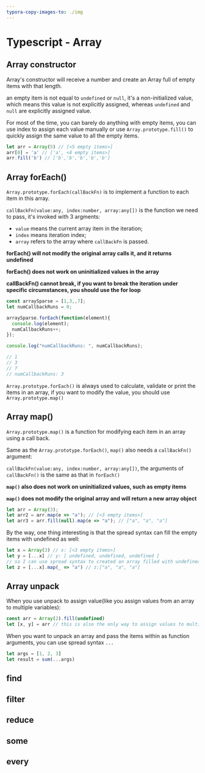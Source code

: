 ```yaml
---
typora-copy-images-to: ./img
---
```


# Typescript - Array

## Array constructor

Array's constructor will receive a number and create an Array full of empty items with that length.

an empty item is not equal to `undefined` or `null`, it's a non-initialized value, which means this value is not explicitly assigned, whereas `undefined` and `null` are explicitly assigned value.

For most of the time, you can barely do anything with empty items, you can use index to assign each value manually or use `Array.prototype.fill()` to quickly assign the same value to all the empty items.

```typescript
let arr = Array(5) // [<5 empty items>]
arr[0] = 'a' // ['a', <4 empty items>]
arr.fill('b') // ['b','b','b','b','b']
```

## Array forEach()

`Array.prototype.forEach(callBackFn)` is to implement a function to each item in this array.

`callBackFn(value:any, index:number, array:any[])` is the function we need to pass, it's invoked with 3 argments:

-  `value` means the current array item in the iteration;
-  `index` means iteration index; 
- `array` refers to the array where `callBackFn` is passed.

**forEach() will not modify the original array calls it, and it returns undefined**

**forEach() does not work on uninitialized values in the array**

**callBackFn() cannot break, if you want to break the iteration under specific circumstances, you should use the for loop**

```typescript
const arraySparse = [1,3,,7];
let numCallbackRuns = 0;

arraySparse.forEach(function(element){
  console.log(element);
  numCallbackRuns++;
});

console.log("numCallbackRuns: ", numCallbackRuns);

// 1
// 3
// 7
// numCallbackRuns: 3
```

`Array.prototype.forEach()` is always used to calculate, validate or print the items in an array, if you want to modify the value, you should use `Array.prototype.map()`

## Array map()

`Array.prototype.map()` is a function for modifying each item in an array using a call back.

Same as the `Array.prototype.forEach()`, `map()` also needs a `callBackFn()` argument:

`callBackFn(value:any, index:number, array:any[])`, the arguments of `callBackFn()` is the same as that in `forEach()`

**`map()` also does not work on uninitialized values, such as empty items**

**`map()` does not modify the original array and will return a new array object**

```typescript
let arr = Array(3);
let arr2 = arr.map(e => "a"); // [<3 empty items>]
let arr3 = arr.fill(null).map(e => "a"); // ["a", "a", "a"]
```

By the way, one thing interesting is that the spread syntax can fill the empty items with undefined as well:

```typescript
let x = Array(3) // x: [<3 empty items>]
let y = [...x] // y: [ undefined, undefined, undefined ]
// so I can use spread syntax to created an array filled with undefined, which means a map() can be followed directly
let z = [...x].map(_ => "a") // z:["a", "a", "a"]
```



## Array unpack

When you use unpack to assign value(like you assign values from an array to multiple variables):

```typescript
const arr = Array(2).fill(undefined)
let [x, y] = arr // this is also the only way to assign values to multiple variables at the same time in TS.
```

When you want to unpack an array and pass the items within as function arguments, you can use spread syntax `...`

```typescript
let args = [1, 2, 3]
let result = sum(...args)
```

## find



## filter



## reduce



## some



## every
